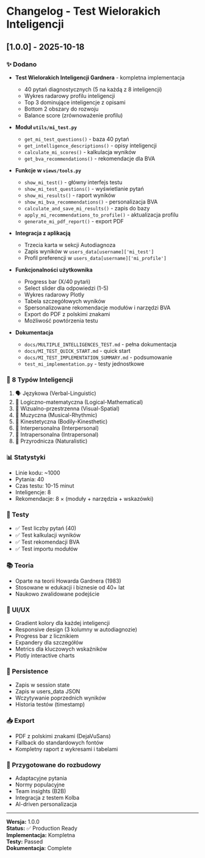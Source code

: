 # Changelog - Test Wielorakich Inteligencji

## [1.0.0] - 2025-10-18

### ✨ Dodano
- **Test Wielorakich Inteligencji Gardnera** - kompletna implementacja
  - 40 pytań diagnostycznych (5 na każdą z 8 inteligencji)
  - Wykres radarowy profilu inteligencji
  - Top 3 dominujące inteligencje z opisami
  - Bottom 2 obszary do rozwoju
  - Balance score (zrównoważenie profilu)
  
- **Moduł `utils/mi_test.py`**
  - `get_mi_test_questions()` - baza 40 pytań
  - `get_intelligence_descriptions()` - opisy inteligencji
  - `calculate_mi_scores()` - kalkulacja wyników
  - `get_bva_recommendations()` - rekomendacje dla BVA

- **Funkcje w `views/tools.py`**
  - `show_mi_test()` - główny interfejs testu
  - `show_mi_test_questions()` - wyświetlanie pytań
  - `show_mi_results()` - raport wyników
  - `show_mi_bva_recommendations()` - personalizacja BVA
  - `calculate_and_save_mi_results()` - zapis do bazy
  - `apply_mi_recommendations_to_profile()` - aktualizacja profilu
  - `generate_mi_pdf_report()` - export PDF

- **Integracja z aplikacją**
  - Trzecia karta w sekcji Autodiagnoza
  - Zapis wyników w `users_data[username]['mi_test']`
  - Profil preferencji w `users_data[username]['mi_profile']`

- **Funkcjonalności użytkownika**
  - Progress bar (X/40 pytań)
  - Select slider dla odpowiedzi (1-5)
  - Wykres radarowy Plotly
  - Tabela szczegółowych wyników
  - Spersonalizowane rekomendacje modułów i narzędzi BVA
  - Export do PDF z polskimi znakami
  - Możliwość powtórzenia testu

- **Dokumentacja**
  - `docs/MULTIPLE_INTELLIGENCES_TEST.md` - pełna dokumentacja
  - `docs/MI_TEST_QUICK_START.md` - quick start
  - `docs/MI_TEST_IMPLEMENTATION_SUMMARY.md` - podsumowanie
  - `test_mi_implementation.py` - testy jednostkowe

### 🎯 8 Typów Inteligencji
1. 🗣️ Językowa (Verbal-Linguistic)
2. 🔢 Logiczno-matematyczna (Logical-Mathematical)
3. 🎨 Wizualno-przestrzenna (Visual-Spatial)
4. 🎵 Muzyczna (Musical-Rhythmic)
5. 🤸 Kinestetyczna (Bodily-Kinesthetic)
6. 👥 Interpersonalna (Interpersonal)
7. 🧘 Intrapersonalna (Intrapersonal)
8. 🌿 Przyrodnicza (Naturalistic)

### 📊 Statystyki
- Linie kodu: ~1000
- Pytania: 40
- Czas testu: 10-15 minut
- Inteligencje: 8
- Rekomendacje: 8 × (moduły + narzędzia + wskazówki)

### 🧪 Testy
- ✅ Test liczby pytań (40)
- ✅ Test kalkulacji wyników
- ✅ Test rekomendacji BVA
- ✅ Test importu modułów

### 📚 Teoria
- Oparte na teorii Howarda Gardnera (1983)
- Stosowane w edukacji i biznesie od 40+ lat
- Naukowo zwalidowane podejście

### 🎨 UI/UX
- Gradient kolory dla każdej inteligencji
- Responsive design (3 kolumny w autodiagnozie)
- Progress bar z licznikiem
- Expandery dla szczegółów
- Metrics dla kluczowych wskaźników
- Plotly interactive charts

### 💾 Persistence
- Zapis w session state
- Zapis w users_data JSON
- Wczytywanie poprzednich wyników
- Historia testów (timestamp)

### 📥 Export
- PDF z polskimi znakami (DejaVuSans)
- Fallback do standardowych fontów
- Kompletny raport z wykresami i tabelami

### 🔮 Przygotowane do rozbudowy
- Adaptacyjne pytania
- Normy populacyjne
- Team insights (B2B)
- Integracja z testem Kolba
- AI-driven personalizacja

---

**Wersja:** 1.0.0  
**Status:** ✅ Production Ready  
**Implementacja:** Kompletna  
**Testy:** Passed  
**Dokumentacja:** Complete
